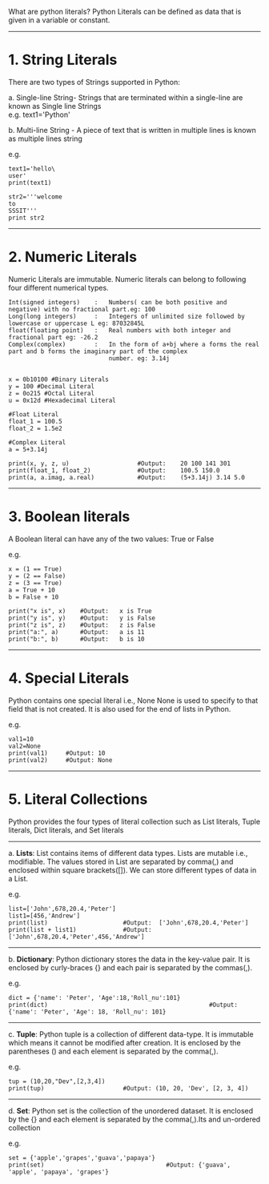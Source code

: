 What are python literals?
Python Literals can be defined as data that is given in a variable or constant.

--------------------------------------------------------------------------------------------------------------------------------------------------------------
# 1.  String Literals

There are two types of Strings supported in Python:

a.  Single-line String- Strings that are terminated within a single-line are known as Single line Strings       
    e.g.        text1='Python' 

b.  Multi-line String - A piece of text that is written in multiple lines is known as multiple lines string     

e.g. 

    text1='hello\    
    user'    
    print(text1)

    str2='''welcome  
    to  
    SSSIT'''    
    print str2        


--------------------------------------------------------------------------------------------------------------------------------------------------------------
# 2.  Numeric Literals

Numeric Literals are immutable. Numeric literals can belong to following four different numerical types.

    Int(signed integers)    :   Numbers( can be both positive and negative) with no fractional part.eg: 100
    Long(long integers)     :   Integers of unlimited size followed by lowercase or uppercase L eg: 87032845L
    float(floating point)   :   Real numbers with both integer and fractional part eg: -26.2
    Complex(complex)        :   In the form of a+bj where a forms the real part and b forms the imaginary part of the complex 
                                number. eg: 3.14j


    x = 0b10100 #Binary Literals            
    y = 100 #Decimal Literal   
    z = 0o215 #Octal Literal  
    u = 0x12d #Hexadecimal Literal  
      
    #Float Literal  
    float_1 = 100.5   
    float_2 = 1.5e2  
      
    #Complex Literal   
    a = 5+3.14j  
      
    print(x, y, z, u)                   #Output:    20 100 141 301
    print(float_1, float_2)             #Output:    100.5 150.0
    print(a, a.imag, a.real)            #Output:    (5+3.14j) 3.14 5.0

--------------------------------------------------------------------------------------------------------------------------------------------------------------
# 3.  Boolean literals

A Boolean literal can have any of the two values: True or False

e.g.

    x = (1 == True)  
    y = (2 == False)  
    z = (3 == True)  
    a = True + 10  
    b = False + 10  
  
    print("x is", x)    #Output:   x is True
    print("y is", y)    #Output:   y is False
    print("z is", z)    #Output:   z is False
    print("a:", a)      #Output:   a is 11
    print("b:", b)      #Output:   b is 10

--------------------------------------------------------------------------------------------------------------------------------------------------------------
# 4.  Special Literals

Python contains one special literal i.e., None
None is used to specify to that field that is not created. It is also used for the end of lists in Python.

e.g.

    val1=10    
    val2=None    
    print(val1)     #Output: 10
    print(val2)     #Output: None

--------------------------------------------------------------------------------------------------------------------------------------------------------------
# 5.  Literal Collections

Python provides the four types of literal collection such as List literals, Tuple literals, Dict literals, and Set literals

--------------------------------------------------------------------------------------------------------------------------------------------------------------
a.  __Lists__:  List contains items of different data types. Lists are mutable i.e., modifiable. The values stored in List are separated by comma(,) and enclosed within square brackets([]). We can store different types of data in a List.

e.g.

    list=['John',678,20.4,'Peter']    
    list1=[456,'Andrew']    
    print(list)                     #Output:  ['John',678,20.4,'Peter']
    print(list + list1)             #Output:  ['John',678,20.4,'Peter',456,'Andrew']

--------------------------------------------------------------------------------------------------------------------------------------------------------------
b.  __Dictionary__: Python dictionary stores the data in the key-value pair. It is enclosed by curly-braces {} and each pair is separated by the commas(,).

e.g.

    dict = {'name': 'Peter', 'Age':18,'Roll_nu':101}
    print(dict)                                             #Output:{'name': 'Peter', 'Age': 18, 'Roll_nu': 101}

--------------------------------------------------------------------------------------------------------------------------------------------------------------
c.  __Tuple__:  Python tuple is a collection of different data-type. It is immutable which means it cannot be modified after creation. It is enclosed by the parentheses () and each element is separated by the comma(,).

e.g.    
        
    tup = (10,20,"Dev",[2,3,4])
    print(tup)                      #Output: (10, 20, 'Dev', [2, 3, 4])

--------------------------------------------------------------------------------------------------------------------------------------------------------------
d.  __Set__:    Python set is the collection of the unordered dataset. It is enclosed by the {} and each element is separated by the comma(,).Its and un-ordered collection

e.g.    
        
    set = {'apple','grapes','guava','papaya'} 
    print(set)                                  #Output: {'guava', 'apple', 'papaya', 'grapes'}